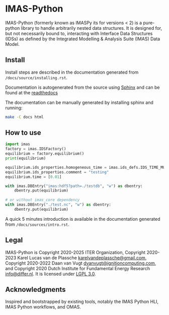 # IMAS-Python

IMAS-Python (formerly known as IMASPy its for versions < 2) is a pure-python library to handle 
arbitrarily nested data structures. It is designed for, but not necessarily bound to, interacting 
with Interface Data Structures (IDSs) as defined by the Integrated Modelling & Analysis Suite (IMAS) 
Data Model.


## Install

Install steps are described in the documentation generated from `/docs/source/installing.rst`.

Documentation is autogenerated from the source using [Sphinx](http://sphinx-doc.org/)
and can be found at the [readthedocs](https://imas-python.readthedocs.io/en/latest/)

The documentation can be manually generated by installing sphinx and running:

```bash
make -C docs html
```


## How to use

```python
import imas
factory = imas.IDSFactory()
equilibrium = factory.equilibrium()
print(equilibrium)

equilibrium.ids_properties.homogeneous_time = imas.ids_defs.IDS_TIME_MODE_HOMOGENEOUS
equilibrium.ids_properties.comment = "testing"
equilibrium.time = [0.01]

with imas.DBEntry("imas:hdf5?path=./testdb", "w") as dbentry:
    dbentry.put(equilibrium)
	
# or without imas_core dependency
with imas.DBEntry("./test.nc", "w") as dbentry:
    dbentry.put(equilibrium)

```

A quick 5 minutes introduction is available in the documentation generated from `/docs/sources/intro.rst`.


## Legal

IMAS-Python is Copyright 2020-2025 ITER Organization, Copyright 2020-2023 Karel Lucas van de 
Plassche <karelvandeplassche@gmail.com>, Copyright 2020-2022 Daan van Vugt <dvanvugt@ignitioncomputing.com>,
and Copyright 2020 Dutch Institute for Fundamental Energy Research <info@differ.nl>.
It is licensed under [LGPL 3.0](LICENSE.txt).


## Acknowledgments

Inspired and bootstrapped by existing tools, notably the IMAS Python HLI,
IMAS Python workflows, and OMAS.
